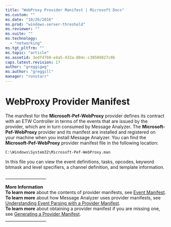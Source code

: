 ```yaml
---
title: "WebProxy Provider Manifest | Microsoft Docs"
ms.custom: ""
ms.date: "10/26/2016"
ms.prod: "windows-server-threshold"
ms.reviewer: ""
ms.suite: ""
ms.technology: 
  - "networking"
ms.tgt_pltfrm: ""
ms.topic: "article"
ms.assetid: 3edfd760-e4a5-432a-884c-c39509827c9b
caps.latest.revision: 17
author: "greggigwg"
ms.author: "greggill"
manager: "ronstarr"
---
```

# WebProxy Provider Manifest
The manifest for the **Microsoft-Pef-WebProxy** provider defines its contract with an ETW Controller in terms of the events that are issued by the provider, which are in turn consumed by Message Analyzer. The **Microsoft-Pef-WebProxy** provider and its manifest are installed and registered on your machine when you install Message Analyzer. You can find the **Microsoft-Pef-WebProxy** provider manifest file in the following location:  
  
 `C:\Windows\System32\Microsoft-Pef-WebProxy.man`  
  
 In this file you can view the event definitions, tasks, opcodes, keyword bitmask and level specifiers, a channel definition, and template information.  
  
 ___________________\_  
  
 **More Information**   
 **To learn more** about the contents of provider manifests, see [Event Manifest](etw-framework-conceptual-tutorial.md#BKMK_EventManifest).  
**To learn more** about how Message Analyzer uses provider manifests, see [Understanding Event Parsing with a Provider Manifest](understanding-event-parsing-with-a-provider-manifest.md).  
**To learn more** about obtaining a provider manifest if you are missing one, see [Generating a Provider Manifest](generating-a-provider-manifest.md).   
___________________\_